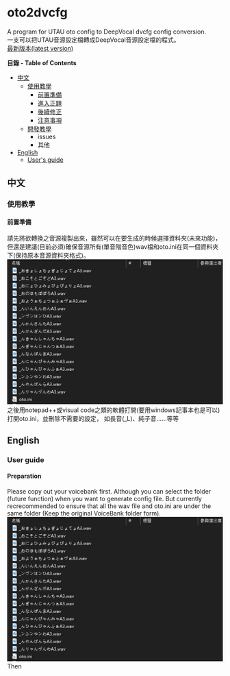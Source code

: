 # oto2dvcfg
 A program for UTAU oto config to DeepVocal dvcfg config conversion.  
一支可以把UTAU音源設定檔轉成DeepVocal音源設定檔的程式。  
[最新版本(latest version)](https://github.com/justln1113/oto2dvcfg/releases/download/Beta_V0.3/oto2dvcfg_Beta_V0.3.zip)

**目錄 - Table of Contents**
* [中文](#中文)
  * [使用教學](#使用教學)
    * [前置準備](#前置準備)
    * [進入正題]()
    * [後續修正]()
    * [注意事項]()
   * [開發教學]()
     * issues
     * 其他
* [English](#English)
  * [User's guide](#User-guide)
## 中文
### 使用教學
#### 前置準備
請先將欲轉換之音源複製出來，雖然可以在要生成的時候選擇資料夾(未來功能)，但還是建議(目前必須)確保音源所有(單音階音色)wav檔和oto.ini在同一個資料夾下(保持原本音源資料夾格式)。  
![image](https://github.com/justln1113/oto2dvcfg/blob/master/Resource/wav_and_oto_in_same_dir.png)  
之後用notepad++或visual code之類的軟體打開(要用windows記事本也是可以)打開oto.ini，並刪除不需要的設定，
如長音(_L)、純子音......等等



## English
### User guide
#### Preparation
Please copy out your voicebank first. 
Although you can select the folder (future function) when you want to generate config file. 
But currently recrecommended to ensure that all the wav file and oto.ini are under the same folder
(Keep the original VoiceBank folder form).  
![image](https://github.com/justln1113/oto2dvcfg/blob/master/Resource/wav_and_oto_in_same_dir.png)  
Then
